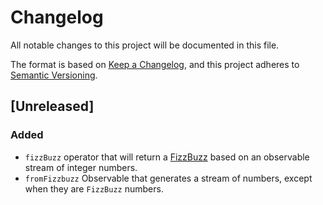 # Changelog

All notable changes to this project will be documented in this file.

The format is based on [Keep a Changelog](https://keepachangelog.com/en/1.0.0/),
and this project adheres to [Semantic Versioning](https://semver.org/spec/v2.0.0.html).

## [Unreleased]

### Added

- `fizzBuzz` operator that will return a [FizzBuzz](https://en.wikipedia.org/wiki/Fizz_buzz) based
  on an observable stream of integer numbers.
- `fromFizzbuzz` Observable that generates a stream of numbers, except when they are `FizzBuzz` numbers.
